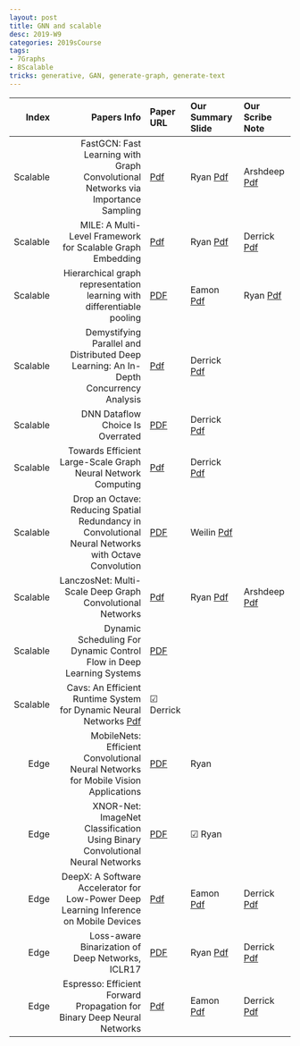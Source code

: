 ```yaml
---
layout: post
title: GNN and scalable  
desc: 2019-W9
categories: 2019sCourse
tags:
- 7Graphs
- 8Scalable
tricks: generative, GAN, generate-graph, generate-text   
---
```


| Index | Papers Info | Paper URL| Our Summary Slide |Our Scribe Note |
| -----: | -------------------------------: | :----- | :----- | :----- | 
| Scalable |  FastGCN: Fast Learning with Graph Convolutional Networks via Importance Sampling | [Pdf](https://arxiv.org/abs/1801.10247) | Ryan [Pdf]() | Arshdeep [Pdf]() | 
| Scalable | MILE: A Multi-Level Framework for Scalable Graph Embedding  | [Pdf](https://arxiv.org/abs/1802.09612) | Ryan [Pdf]() | Derrick [Pdf]() |
| Scalable | Hierarchical graph representation learning with differentiable pooling  | [PDF](https://arxiv.org/abs/1806.08804)   | Eamon [Pdf]() | Ryan [Pdf]() | 
|  Scalable |  Demystifying Parallel and Distributed Deep Learning: An In-Depth Concurrency Analysis | [Pdf](https://arxiv.org/abs/1802.09941) | Derrick [Pdf]() |  | 
|  Scalable |  DNN Dataflow Choice Is Overrated | [PDF](https://arxiv.org/pdf/1809.04070.pdf) | Derrick [Pdf]() |  | 
|  Scalable |     Towards Efficient Large-Scale Graph Neural Network Computing     | [Pdf](https://arxiv.org/abs/1810.08403) | Derrick [Pdf]() |  | 
| Scalable |  Drop an Octave: Reducing Spatial Redundancy in Convolutional Neural Networks with Octave Convolution | [PDF](https://arxiv.org/abs/1904.05049) | Weilin [Pdf]() |  | 
| Scalable | LanczosNet: Multi-Scale Deep Graph Convolutional Networks  | [Pdf](https://openreview.net/forum?id=BkedznAqKQ) | Ryan [Pdf]() | Arshdeep [Pdf]() |
| Scalable | Dynamic Scheduling For Dynamic Control Flow in Deep Learning Systems   | [PDF](http://www.cs.cmu.edu/~jinlianw/papers/dynamic_scheduling_nips18_sysml.pdf) |  |  
| Scalable |   Cavs: An Efficient Runtime System for Dynamic Neural Networks    [Pdf](https://www.usenix.org/system/files/conference/atc18/atc18-xu-shizhen.pdf) | &#9745; Derrick | |
| Edge |  MobileNets: Efficient Convolutional Neural Networks for Mobile Vision Applications | [PDF]()   | Ryan | 
| Edge | XNOR-Net: ImageNet Classification Using Binary Convolutional Neural Networks | [PDF]()   | &#9745;  Ryan  | 
| Edge | DeepX: A Software Accelerator for Low-Power Deep Learning Inference on Mobile Devices  | [Pdf](https://ix.cs.uoregon.edu/~jiao/papers/ipsn16.pdf) | Eamon [Pdf]() | Derrick [Pdf]() | 
| Edge |  Loss-aware Binarization of Deep Networks, ICLR17 | [PDF](https://arxiv.org/abs/1611.01600)   | Ryan [Pdf]() | Derrick [Pdf]() | 
| Edge |  Espresso: Efficient Forward Propagation for Binary Deep Neural Networks    | [Pdf](https://arxiv.org/abs/1705.07175) | Eamon [Pdf]() | Derrick [Pdf]() | 
